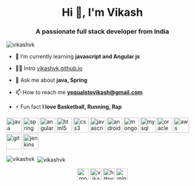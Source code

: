 <h1 align="center">Hi 👋, I'm Vikash</h1>
<h3 align="center">A passionate full stack developer from India</h3>

<p align="left"> <img src="https://komarev.com/ghpvc/?username=vikashvk" alt="vikashvk" /> </p>

- 🌱 I’m currently learning **javascript and Angular js**

- 👨‍💻 Intro [vikashvk.github.io](vikashvk.github.io)

- 💬 Ask me about **java, Spring**

- 📫 How to reach me **yequalstovikash@gmail.com**

- ⚡ Fun fact **I love Basketball, Running, Rap**

<p align="left">
  
  <img src="https://devicons.github.io/devicon/devicon.git/icons/java/java-original-wordmark.svg" alt="java" width="40" height="40"/>
  <img src="https://www.vectorlogo.zone/logos/springio/springio-icon.svg" alt="spring" width="40" height="40"/>
  <img src="https://devicons.github.io/devicon/devicon.git/icons/angularjs/angularjs-original.svg" alt="angularjs" width="40" height="40"/>  
  <img src="https://devicons.github.io/devicon/devicon.git/icons/html5/html5-original-wordmark.svg" alt="html5" width="40" height="40"/>   
  <img src="https://devicons.github.io/devicon/devicon.git/icons/css3/css3-original-wordmark.svg" alt="css3" width="40" height="40"/>
  <img src="https://devicons.github.io/devicon/devicon.git/icons/javascript/javascript-original.svg" alt="javascript" width="40" height="40"/> 
  <img src="https://devicons.github.io/devicon/devicon.git/icons/android/android-original-wordmark.svg" alt="android" width="40" height="40"/>
    <img src="https://devicons.github.io/devicon/devicon.git/icons/mongodb/mongodb-original-wordmark.svg" alt="mongodb" width="40" height="40"/> 
  <img src="https://devicons.github.io/devicon/devicon.git/icons/mysql/mysql-original-wordmark.svg" alt="mysql" width="40" height="40"/> 
  <img src="https://devicons.github.io/devicon/devicon.git/icons/oracle/oracle-original.svg" alt="oracle" width="40" height="40"/> 
  <img src="https://devicons.github.io/devicon/devicon.git/icons/amazonwebservices/amazonwebservices-original-wordmark.svg" alt="aws" width="40" height="40"/> 
  <img src="https://www.vectorlogo.zone/logos/git-scm/git-scm-icon.svg" alt="git" width="40" height="40"/>
  <img src="https://www.vectorlogo.zone/logos/jenkins/jenkins-icon.svg" alt="jenkins" width="40" height="40"/>

</p>
  
  <p><img align="left" src="https://github-readme-stats.vercel.app/api/top-langs/?username=vikashvk&layout=compact&hide=html" alt="vikashvk" />
</p>

<p>&nbsp;<img align="center" src="https://github-readme-stats.vercel.app/api?username=vikashvk&show_icons=true" alt="vikashvk" /></p>

<p align="center">
<a href="https://twitter.com/mononymvikash" target="blank"><img align="center" src="https://cdn.jsdelivr.net/npm/simple-icons@3.0.1/icons/twitter.svg" alt="mononymvikash" height="30" width="30" /></a>
<a href="https://linkedin.com/in/vikashvk" target="blank"><img align="center" src="https://cdn.jsdelivr.net/npm/simple-icons@3.0.1/icons/linkedin.svg" alt="vikashvk" height="30" width="30" /></a>
<a href="https://stackoverflow.com/users/6552540/vikash-vk" target="blank"><img align="center" src="https://cdn.jsdelivr.net/npm/simple-icons@3.0.1/icons/stackoverflow.svg" alt="https://stackoverflow.com/users/6552540/vikash-vk" height="30" width="30" /></a>
<a href="https://fb.com/minuskelvinvk" target="blank"><img align="center" src="https://cdn.jsdelivr.net/npm/simple-icons@3.0.1/icons/facebook.svg" alt="minuskelvinvk" height="30" width="30" /></a>
</p>
